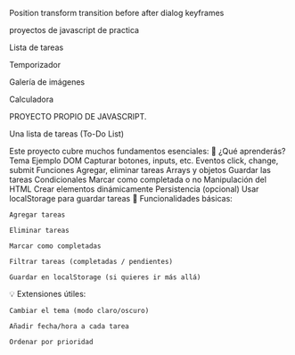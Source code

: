 Position
transform
transition
before
after
dialog
keyframes


proyectos de javascript de practica 

Lista de tareas

Temporizador

Galería de imágenes

Calculadora

PROYECTO PROPIO DE JAVASCRIPT.

Una lista de tareas (To-Do List)

Este proyecto cubre muchos fundamentos esenciales:
🚀 ¿Qué aprenderás?
Tema	Ejemplo
DOM	Capturar botones, inputs, etc.
Eventos	click, change, submit
Funciones	Agregar, eliminar tareas
Arrays y objetos	Guardar las tareas
Condicionales	Marcar como completada o no
Manipulación del HTML	Crear elementos dinámicamente
Persistencia (opcional)	Usar localStorage para guardar tareas
🧩 Funcionalidades básicas:

    Agregar tareas

    Eliminar tareas

    Marcar como completadas

    Filtrar tareas (completadas / pendientes)

    Guardar en localStorage (si quieres ir más allá)

💡 Extensiones útiles:

    Cambiar el tema (modo claro/oscuro)

    Añadir fecha/hora a cada tarea

    Ordenar por prioridad